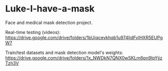 # Luke-I-have-a-mask
Face and medical mask detection project.

Real-time testing (videos): 
https://drive.google.com/drive/folders/1bUiqcevkhqb1u974IjdFvIHXR5EUPgW7

Train/test datasets and mask detection model's weights: 
https://drive.google.com/drive/folders/1x_NWDkN7QNX0wSKLm6pn9IpYjjzTzh3V
